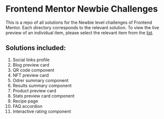 # Frontend Mentor Newbie Challenges
This is a repo of all solutions for the Newbie level challenges of Frontend Mentor. Each directory corresponds to the relevant solution. To view the live preview of an individual item, please select the relevant item from the [list](https://rradiohysteria.github.io/frontend-mentor-newbie/).

## Solutions included:
1. Social links profile
2. Blog preview card
3. QR code component
4. NFT preview card
5. Odrer summary component
6. Results summary component
7. Product preview card
8. Stats preview card component
9. Recipe page
10. FAQ accordion
11. Interactive rating component

